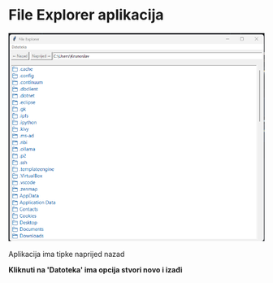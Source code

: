 # File Explorer aplikacija

![File Explorer](image.png)


 Aplikacija ima tipke naprijed nazad

**Kliknuti na 'Datoteka' ima opcija stvori novo i izađi**

 
 
